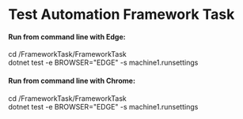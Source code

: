 # Test Automation Framework Task

#### Run from command line with Edge:  
cd <your folder>/FrameworkTask/FrameworkTask  
dotnet test -e BROWSER="EDGE" -s machine1.runsettings  
  
#### Run from command line with Chrome:   
cd <your folder>/FrameworkTask/FrameworkTask  
dotnet test -e BROWSER="EDGE" -s machine1.runsettings